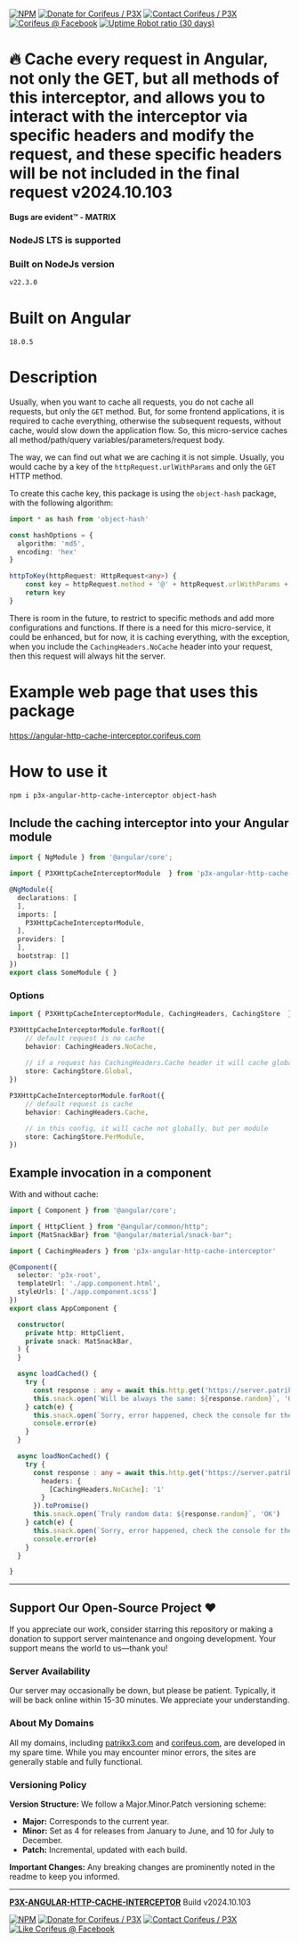 [//]: #@corifeus-header

  [![NPM](https://img.shields.io/npm/v/p3x-angular-http-cache-interceptor.svg)](https://www.npmjs.com/package/p3x-angular-http-cache-interceptor)  [![Donate for Corifeus / P3X](https://img.shields.io/badge/Donate-Corifeus-003087.svg)](https://paypal.me/patrikx3) [![Contact Corifeus / P3X](https://img.shields.io/badge/Contact-P3X-ff9900.svg)](https://www.patrikx3.com/en/front/contact) [![Corifeus @ Facebook](https://img.shields.io/badge/Facebook-Corifeus-3b5998.svg)](https://www.facebook.com/corifeus.software)  [![Uptime Robot ratio (30 days)](https://img.shields.io/uptimerobot/ratio/m780749701-41bcade28c1ea8154eda7cca.svg)](https://stats.uptimerobot.com/9ggnzcWrw)





# 🔥 Cache every request in Angular, not only the GET, but all methods of this interceptor, and allows you to interact with the interceptor via specific headers and modify the request, and these specific headers will be not included in the final request v2024.10.103



**Bugs are evident™ - MATRIX️**
    



### NodeJS LTS is supported

### Built on NodeJs version

```txt
v22.3.0
```




# Built on Angular

```text
18.0.5
```



# Description

                        
[//]: #@corifeus-header:end

<!--
Based on [@d4h/angular-http-cache](https://www.npmjs.com/package/@d4h/angular-http-cache), but it works without any configuration and a different implementation, so they are not the same at all, but the idea is the same.
-->

Usually, when you want to cache all requests, you do not cache all requests, but only the `GET` method. But, for some frontend applications, it is required to cache everything, otherwise the subsequent requests, without cache, would slow down the application flow.  So, this micro-service caches all method/path/query variables/parameters/request body.
  
The way, we can find out what we are caching it is not simple. Usually, you would cache by a key of the `httpRequest.urlWithParams` and only the `GET` HTTP method.

To create this cache key, this package is using the `object-hash` package, with the following algorithm:
```ts
import * as hash from 'object-hash'

const hashOptions = {
  algorithm: 'md5',
  encoding: 'hex'
}

httpToKey(httpRequest: HttpRequest<any>) {
    const key = httpRequest.method + '@' + httpRequest.urlWithParams + '@' + hash(httpRequest.params, hashOptions) + '@' + hash(httpRequest.body, hashOptions)
    return key
}
```

There is room in the future, to restrict to specific methods and add more configurations and functions. If there is a need for this micro-service, it could be enhanced, but for now, it is caching everything, with the exception, when you include the `CachingHeaders.NoCache` header into your request, then this request will always hit the server. 

# Example web page that uses this package
https://angular-http-cache-interceptor.corifeus.com

# How to use it

```bash
npm i p3x-angular-http-cache-interceptor object-hash
```

## Include the caching interceptor into your Angular module
```ts
import { NgModule } from '@angular/core';

import { P3XHttpCacheInterceptorModule  } from 'p3x-angular-http-cache-interceptor';

@NgModule({
  declarations: [
  ],
  imports: [
    P3XHttpCacheInterceptorModule,
  ],
  providers: [
  ],
  bootstrap: []
})
export class SomeModule { }
```

### Options
```ts
import { P3XHttpCacheInterceptorModule, CachingHeaders, CachingStore  } from 'p3x-angular-http-cache-interceptor';

P3XHttpCacheInterceptorModule.forRoot({
    // default request is no cache
    behavior: CachingHeaders.NoCache,
    
    // if a request has CachingHeaders.Cache header it will cache globally
    store: CachingStore.Global,
})

P3XHttpCacheInterceptorModule.forRoot({
    // default request is cache
    behavior: CachingHeaders.Cache,

    // in this config, it will cache not globally, but per module
    store: CachingStore.PerModule,
})
```

## Example invocation in a component

With and without cache:
```ts
import { Component } from '@angular/core';

import { HttpClient } from "@angular/common/http";
import {MatSnackBar} from "@angular/material/snack-bar";

import { CachingHeaders } from 'p3x-angular-http-cache-interceptor'

@Component({
  selector: 'p3x-root',
  templateUrl: './app.component.html',
  styleUrls: ['./app.component.scss']
})
export class AppComponent {

  constructor(
    private http: HttpClient,
    private snack: MatSnackBar,
  ) {
  }

  async loadCached() {
    try {
      const response : any = await this.http.get('https://server.patrikx3.com/api/core/util/random/32').toPromise()
      this.snack.open(`Will be always the same: ${response.random}`, 'OK')
    } catch(e) {
      this.snack.open(`Sorry, error happened, check the console for the error`, 'OK')
      console.error(e)
    }
  }

  async loadNonCached() {
    try {
      const response : any = await this.http.get('https://server.patrikx3.com/api/core/util/random/32', {
        headers: {
          [CachingHeaders.NoCache]: '1'
        }
      }).toPromise()
      this.snack.open(`Truly random data: ${response.random}`, 'OK')
    } catch(e) {
      this.snack.open(`Sorry, error happened, check the console for the error`, 'OK')
      console.error(e)
    }
  }

}
```



[//]: #@corifeus-footer

---


## Support Our Open-Source Project ❤️
If you appreciate our work, consider starring this repository or making a donation to support server maintenance and ongoing development. Your support means the world to us—thank you!

### Server Availability
Our server may occasionally be down, but please be patient. Typically, it will be back online within 15-30 minutes. We appreciate your understanding.

### About My Domains
All my domains, including [patrikx3.com](https://patrikx3.com) and [corifeus.com](https://corifeus.com), are developed in my spare time. While you may encounter minor errors, the sites are generally stable and fully functional.

### Versioning Policy
**Version Structure:** We follow a Major.Minor.Patch versioning scheme:
- **Major:** Corresponds to the current year.
- **Minor:** Set as 4 for releases from January to June, and 10 for July to December.
- **Patch:** Incremental, updated with each build.

**Important Changes:** Any breaking changes are prominently noted in the readme to keep you informed.

---


[**P3X-ANGULAR-HTTP-CACHE-INTERCEPTOR**](https://corifeus.com/angular-http-cache-interceptor) Build v2024.10.103

 [![NPM](https://img.shields.io/npm/v/p3x-angular-http-cache-interceptor.svg)](https://www.npmjs.com/package/p3x-angular-http-cache-interceptor)  [![Donate for Corifeus / P3X](https://img.shields.io/badge/Donate-Corifeus-003087.svg)](https://www.paypal.com/cgi-bin/webscr?cmd=_s-xclick&hosted_button_id=QZVM4V6HVZJW6)  [![Contact Corifeus / P3X](https://img.shields.io/badge/Contact-P3X-ff9900.svg)](https://www.patrikx3.com/en/front/contact) [![Like Corifeus @ Facebook](https://img.shields.io/badge/LIKE-Corifeus-3b5998.svg)](https://www.facebook.com/corifeus.software)






[//]: #@corifeus-footer:end
